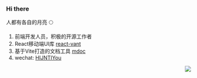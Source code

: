 ### Hi there

人都有各自的月亮 🌕

1. 前端开发人员，积极的开源工作者
2. React移动端UI库 [react-vant](https://github.com/3lang3/react-vant)
3. 基于Vite打造的文档工具 [mdoc](https://github.com/3lang3/mdoc)
4. wechat: [HIJNTIYou](https://user-images.githubusercontent.com/7098719/143408499-6e838945-9fc3-4b4d-bf8f-f262f4937c33.jpg)


<img align="right" src="https://github-readme-stats.vercel.app/api?username=3lang3&show_icons=true&text_color=3f45ff&bg_color=ffffff&hide_title=true">
